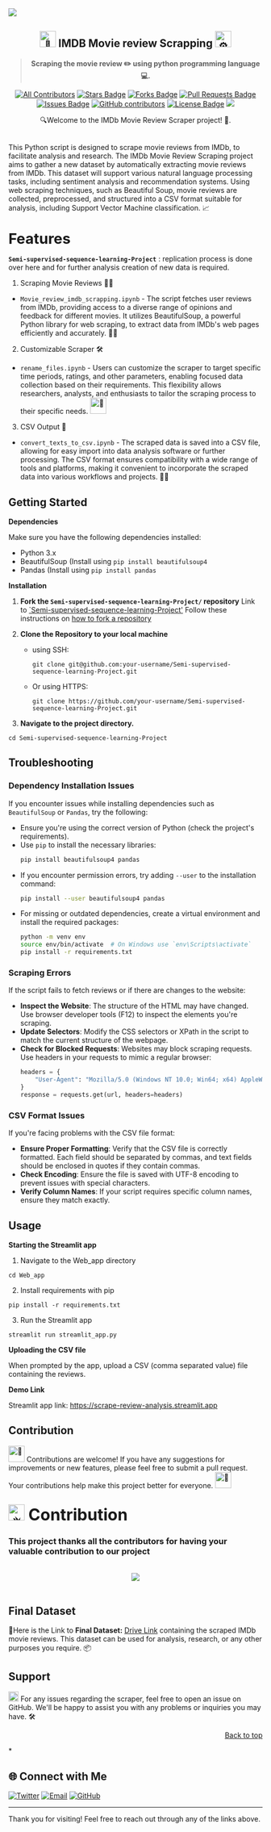 <img src="https://raw.githubusercontent.com/me-shweta/Design-Den/main/Reviews%20Scraping%20Image.png" align="center"/>

 <h2 align="center"><picture>
  <source srcset="https://fonts.gstatic.com/s/e/notoemoji/latest/1faa9/512.webp" type="image/webp">
  <img src="https://fonts.gstatic.com/s/e/notoemoji/latest/1faa9/512.gif" alt="🪩" width="32" height="32">
</picture>IMDB Movie review Scrapping<picture>
  <source srcset="https://fonts.gstatic.com/s/e/notoemoji/latest/2699_fe0f/512.webp" type="image/webp">
  <img src="https://fonts.gstatic.com/s/e/notoemoji/latest/2699_fe0f/512.gif" alt="⚙" width="32" height="32">
</picture></h2>
<blockquote align="center"><b>Scraping the movie review ✏️ using python programming language💻. </b> </blockquote>
<div align="center">
  
<!-- ALL-CONTRIBUTORS-BADGE:START - Do not remove or modify this section -->

[![All Contributors](https://img.shields.io/badge/all_contributors-1-orange.svg?style=flat-square)](#contributors-)
<a href="https://github.com/recodehive/awesome-github-profiles/stargazers"><img src="https://img.shields.io/github/stars/recodehive/awesome-github-profiles" alt="Stars Badge"/></a>
<a href="https://github.com/recodehive/awesome-github-profiles/network/members"><img src="https://img.shields.io/github/forks/recodehive/awesome-github-profiles" alt="Forks Badge"/></a>
<a href="https://github.com/recodehive/awesome-github-profiles/pulls"><img src="https://img.shields.io/github/issues-pr/recodehive/awesome-github-profiles" alt="Pull Requests Badge"/></a>
<a href="https://github.com/recodehive/awesome-github-profiles/issues"><img src="https://img.shields.io/github/issues/recodehive/awesome-github-profiles" alt="Issues Badge"/></a>
<a href="https://github.com/recodehive/awesome-github-profiles/graphs/contributors"><img alt="GitHub contributors" src="https://img.shields.io/github/contributors/recodehive/awesome-github-profiles?color=2b9348"></a>
<a href="https://github.com/recodehive/awesome-github-profiles/blob/master/LICENSE"><img src="https://img.shields.io/github/license/recodehive/awesome-github-profiles?color=2b9348" alt="License Badge"/></a>
[![](https://visitcount.itsvg.in/api?id=gssoc-postman&label=Profile%20Views&color=0&icon=5&pretty=true)](https://visitcount.itsvg.in)
<!-- ALL-CONTRIBUTORS-BADGE:END -->
🔍Welcome to the IMDb Movie Review Scraper project! 🌟.
</div>

<br> This Python script is designed to scrape movie reviews from IMDb, to facilitate analysis and research. The IMDb Movie Review Scraping project aims to gather a new dataset by automatically extracting movie reviews from IMDb. This dataset will support various natural language processing tasks, including sentiment analysis and recommendation systems. Using web scraping techniques, such as Beautiful Soup, movie reviews are collected, preprocessed, and structured into a CSV format suitable for analysis, including Support Vector Machine classification. 📈

## <picture>
  <source srcset="https://fonts.gstatic.com/s/e/notoemoji/latest/2699_fe0f/512.webp" type="image/webp">
</picture><b style="font-size:3vw">Features</b>

**`Semi-supervised-sequence-learning-Project`** : replication process is done over here and for further analysis creation of new data is required.

1. Scraping Movie Reviews 🕵️‍♂️
- `Movie_review_imdb_scrapping.ipynb` - The script fetches user reviews from IMDb, providing access to a diverse range of opinions and feedback for different movies. It utilizes BeautifulSoup, a powerful Python library for web scraping, to extract data from IMDb's web pages efficiently and accurately. 🎥🔎

2. Customizable Scraper 🛠️
- `rename_files.ipynb` - Users can customize the scraper to target specific time periods, ratings, and other parameters, enabling focused data collection based on their requirements. This flexibility allows researchers, analysts, and enthusiasts to tailor the scraping process to their specific needs. <picture>
  <source srcset="https://fonts.gstatic.com/s/e/notoemoji/latest/1f3af/512.webp" type="image/webp">
  <img src="https://fonts.gstatic.com/s/e/notoemoji/latest/1f3af/512.gif" alt="🎯" width="32" height="32">
</picture>

3. CSV Output 📁
- `convert_texts_to_csv.ipynb` - The scraped data is saved into a CSV file, allowing for easy import into data analysis software or further processing. The CSV format ensures compatibility with a wide range of tools and platforms, making it convenient to incorporate the scraped data into various workflows and projects. 💾💼



## Getting Started

**Dependencies**

Make sure you have the following dependencies installed:

* Python 3.x
* BeautifulSoup (Install using ```pip install beautifulsoup4```
* Pandas (Install using ```pip install pandas```

**Installation**

1. **Fork the `Semi-supervised-sequence-learning-Project/` repository** 
   Link to [`Semi-supervised-sequence-learning-Project'](https://github.com/sanjay-kv/Semi-supervised-sequence-learning-Project) 
   Follow these instructions on [how to fork a repository](https://help.github.com/en/articles/fork-a-repo)

2. **Clone the Repository to your local machine**
   - using SSH:
     ```
     git clone git@github.com:your-username/Semi-supervised-sequence-learning-Project.git
     ```
   - Or using HTTPS:
     ```
     git clone https://github.com/your-username/Semi-supervised-sequence-learning-Project.git
     ```
3. **Navigate to the project directory.**
```
cd Semi-supervised-sequence-learning-Project
``` 
## Troubleshooting

### Dependency Installation Issues
If you encounter issues while installing dependencies such as `BeautifulSoup` or `Pandas`, try the following:
- Ensure you're using the correct version of Python (check the project's requirements).
- Use `pip` to install the necessary libraries:
    ```bash
    pip install beautifulsoup4 pandas
    ```
- If you encounter permission errors, try adding `--user` to the installation command:
    ```bash
    pip install --user beautifulsoup4 pandas
    ```
- For missing or outdated dependencies, create a virtual environment and install the required packages:
    ```bash
    python -m venv env
    source env/bin/activate  # On Windows use `env\Scripts\activate`
    pip install -r requirements.txt
    ```

### Scraping Errors
If the script fails to fetch reviews or if there are changes to the website:
- **Inspect the Website**: The structure of the HTML may have changed. Use browser developer tools (F12) to inspect the elements you're scraping.
- **Update Selectors**: Modify the CSS selectors or XPath in the script to match the current structure of the webpage.
- **Check for Blocked Requests**: Websites may block scraping requests. Use headers in your requests to mimic a regular browser:
    ```python
    headers = {
        "User-Agent": "Mozilla/5.0 (Windows NT 10.0; Win64; x64) AppleWebKit/537.36 (KHTML, like Gecko) Chrome/58.0.3029.110 Safari/537.3"
    }
    response = requests.get(url, headers=headers)
    ```

### CSV Format Issues
If you're facing problems with the CSV file format:
- **Ensure Proper Formatting**: Verify that the CSV file is correctly formatted. Each field should be separated by commas, and text fields should be enclosed in quotes if they contain commas.
- **Check Encoding**: Ensure the file is saved with UTF-8 encoding to prevent issues with special characters.
- **Verify Column Names**: If your script requires specific column names, ensure they match exactly.
   

## Usage

**Starting the Streamlit app**

1. Navigate to the Web_app directory

```
cd Web_app
```

2. Install requirements with pip

```
pip install -r requirements.txt
```
3. Run the Streamlit app

```
streamlit run streamlit_app.py
```

**Uploading the CSV file**

When prompted by the app, upload a CSV (comma separated value) file containing the reviews.

**Demo Link**

Streamlit app link: https://scrape-review-analysis.streamlit.app

## Contribution
<picture>
  <source srcset="https://fonts.gstatic.com/s/e/notoemoji/latest/1f389/512.webp" type="image/webp">
  <img src="https://fonts.gstatic.com/s/e/notoemoji/latest/1f389/512.gif" alt="🎉" width="32" height="32">
</picture>Contributions are welcome! If you have any suggestions for improvements or new features, please feel free to submit a pull request. Your contributions help make this project better for everyone. <picture>
  <source srcset="https://fonts.gstatic.com/s/e/notoemoji/latest/1f680/512.webp" type="image/webp">
  <img src="https://fonts.gstatic.com/s/e/notoemoji/latest/1f680/512.gif" alt="🚀" width="32" height="32">
</picture>
<div align="Left">
<h2><font size="6">
<picture>
  <source srcset="https://fonts.gstatic.com/s/e/notoemoji/latest/1f525/512.webp" type="image/webp">
  <img src="https://fonts.gstatic.com/s/e/notoemoji/latest/1f525/512.gif" alt="🔥" width="32" height="32">
</picture>Contribution</font></h2>
</div>
<h3>This project thanks all the contributors for having your valuable contribution to our project</h3>
<br>

<center>
<a href="https://github.com/Recode-Hive/Scrape-ML/graphs/contributors">
  <img src="https://contrib.rocks/image?repo=Recode-Hive/Scrape-ML" />
</a>
</center>
<br>

## Final Dataset

🔬Here is the Link to **Final Dataset:** [Drive Link](https://drive.google.com/file/d/1sTNAeuy-99Hao0V5AOVznLXyDJC2zuFn/view?usp=sharing) containing the scraped IMDb movie reviews. This dataset can be used for analysis, research, or any other purposes you require. 📦
## Support

<picture>
  <source srcset="https://fonts.gstatic.com/s/e/notoemoji/latest/2728/512.webp" type="image/webp">
  <img src="https://fonts.gstatic.com/s/e/notoemoji/latest/2728/512.gif" alt="✨" width="20" height="20">
</picture>For any issues regarding the scraper, feel free to open an issue on GitHub. We'll be happy to assist you with any problems or inquiries you may have. 🛠️

<p align="right"><a href="#top">Back to top</a></p>
*

## 🌐 Connect with Me

[![Twitter](https://img.shields.io/badge/Twitter-1DA1F2?style=flat-square&logo=twitter&logoColor=white)](https://x.com/sanjay_k_v) 
[![Email](https://img.shields.io/badge/Email-D14836?style=flat-square&logo=gmail&logoColor=white)](mailto:sanjay@recodehive.com) 
[![GitHub](https://img.shields.io/badge/GitHub-181717?style=flat-square&logo=github&logoColor=white)](https://github.com/recodehive/Scrape-ML)

---

Thank you for visiting! Feel free to reach out through any of the links above.
